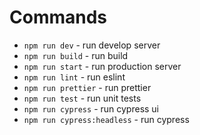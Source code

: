 # Commands

* `npm run dev` - run develop server
* `npm run build` - run build
* `npm run start` - run production server
* `npm run lint` - run eslint
* `npm run prettier` - run prettier
* `npm run test` - run unit tests
* `npm run cypress` - run cypress ui
* `npm run cypress:headless` - run cypress